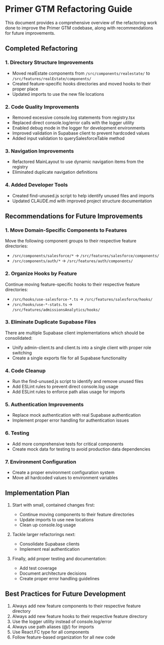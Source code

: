 # Primer GTM Refactoring Guide

This document provides a comprehensive overview of the refactoring work done to improve the Primer GTM codebase, along with recommendations for future improvements.

## Completed Refactoring

### 1. Directory Structure Improvements
- Moved realEstate components from `/src/components/realestate/` to `/src/features/realEstate/components/`
- Created feature-specific hooks directories and moved hooks to their proper place
- Updated imports to use the new file locations

### 2. Code Quality Improvements
- Removed excessive console.log statements from registry.tsx
- Replaced direct console.log/error calls with the logger utility
- Enabled debug mode in the logger for development environments
- Improved validation in Supabase client to prevent hardcoded values
- Added input validation to querySalesforceTable method

### 3. Navigation Improvements
- Refactored MainLayout to use dynamic navigation items from the registry
- Eliminated duplicate navigation definitions

### 4. Added Developer Tools
- Created find-unused.js script to help identify unused files and imports
- Updated CLAUDE.md with improved project structure documentation

## Recommendations for Future Improvements

### 1. Move Domain-Specific Components to Features
Move the following component groups to their respective feature directories:
- `/src/components/salesforce/*` → `/src/features/salesforce/components/`
- `/src/components/auth/*` → `/src/features/auth/components/`

### 2. Organize Hooks by Feature
Continue moving feature-specific hooks to their respective feature directories:
- `/src/hooks/use-salesforce-*.ts` → `/src/features/salesforce/hooks/`
- `/src/hooks/use-*-stats.ts` → `/src/features/admissionsAnalytics/hooks/`

### 3. Eliminate Duplicate Supabase Files
There are multiple Supabase client implementations which should be consolidated:
- Unify admin-client.ts and client.ts into a single client with proper role switching
- Create a single exports file for all Supabase functionality

### 4. Code Cleanup
- Run the find-unused.js script to identify and remove unused files
- Add ESLint rules to prevent direct console.log usage
- Add ESLint rules to enforce path alias usage for imports

### 5. Authentication Improvements
- Replace mock authentication with real Supabase authentication
- Implement proper error handling for authentication issues

### 6. Testing
- Add more comprehensive tests for critical components
- Create mock data for testing to avoid production data dependencies

### 7. Environment Configuration
- Create a proper environment configuration system
- Move all hardcoded values to environment variables

## Implementation Plan

1. Start with small, contained changes first:
   - Continue moving components to their feature directories
   - Update imports to use new locations
   - Clean up console.log usage

2. Tackle larger refactorings next:
   - Consolidate Supabase clients
   - Implement real authentication

3. Finally, add proper testing and documentation:
   - Add test coverage
   - Document architecture decisions
   - Create proper error handling guidelines

## Best Practices for Future Development

1. Always add new feature components to their respective feature directory
2. Always add new feature hooks to their respective feature directory
3. Use the logger utility instead of console.log/error
4. Always use path aliases (@/) for imports
5. Use React.FC<Props> type for all components
6. Follow feature-based organization for all new code
